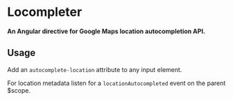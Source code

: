 # Locompleter

**An Angular directive for Google Maps location autocompletion API.**

## Usage

Add an `autocomplete-location` attribute to any input element.

For location metadata listen for a `locationAutocompleted` event on the parent $scope.
